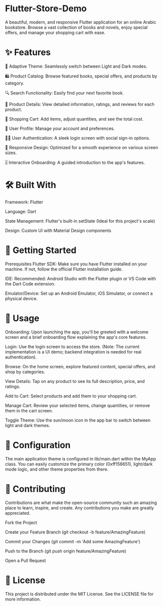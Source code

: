 
# Flutter-Store-Demo
A beautiful, modern, and responsive Flutter application for an online Arabic bookstore. Browse a vast collection of books and novels, enjoy special offers, and manage your shopping cart with ease.

# ✨ Features
🎨 Adaptive Theme: Seamlessly switch between Light and Dark modes.

🛍️ Product Catalog: Browse featured books, special offers, and products by category.

🔍 Search Functionality: Easily find your next favorite book.

📖 Product Details: View detailed information, ratings, and reviews for each product.

🛒 Shopping Cart: Add items, adjust quantities, and see the total cost.

👤 User Profile: Manage your account and preferences.

🧑‍💻 User Authentication: A sleek login screen with social sign-in options.

📱 Responsive Design: Optimized for a smooth experience on various screen sizes.

🎚️ Interactive Onboarding: A guided introduction to the app's features.


# 🛠️ Built With
Framework: Flutter

Language: Dart

State Management: Flutter's built-in setState (Ideal for this project's scale)

Design: Custom UI with Material Design components


# 🚀 Getting Started
Prerequisites
Flutter SDK: Make sure you have Flutter installed on your machine. If not, follow the official Flutter installation guide.

IDE: Recommended: Android Studio with the Flutter plugin or VS Code with the Dart Code extension.

Emulator/Device: Set up an Android Emulator, iOS Simulator, or connect a physical device.


# 🎯 Usage
Onboarding: Upon launching the app, you'll be greeted with a welcome screen and a brief onboarding flow explaining the app's core features.

Login: Use the login screen to access the store. (Note: The current implementation is a UI demo; backend integration is needed for real authentication).

Browse: On the home screen, explore featured content, special offers, and shop by categories.

View Details: Tap on any product to see its full description, price, and ratings.

Add to Cart: Select products and add them to your shopping cart.

Manage Cart: Review your selected items, change quantities, or remove them in the cart screen.

Toggle Theme: Use the sun/moon icon in the app bar to switch between light and dark themes.

# 🔧 Configuration
The main application theme is configured in lib/main.dart within the MyApp class. You can easily customize the primary color (0xff156651), light/dark mode logic, and other theme properties from there.

# 🤝 Contributing
Contributions are what make the open-source community such an amazing place to learn, inspire, and create. Any contributions you make are greatly appreciated.

Fork the Project

Create your Feature Branch (git checkout -b feature/AmazingFeature)

Commit your Changes (git commit -m 'Add some AmazingFeature')

Push to the Branch (git push origin feature/AmazingFeature)

Open a Pull Request

# 📄 License
This project is distributed under the MIT License. See the LICENSE file for more information.
